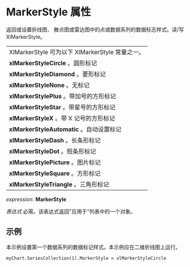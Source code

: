
# MarkerStyle 属性

返回或设置折线图、 散点图或雷达图中的点或数据系列的数据标志样式。读/写 XlMarkerStyle。


||
|:-----|
|XlMarkerStyle 可为以下 XlMarkerStyle 常量之一。|
|**xlMarkerStyleCircle** 。圆形标记|
|**xlMarkerStyleDiamond** 。菱形标记|
|**xlMarkerStyleNone** 。无标记|
|**xlMarkerStylePlus** 。带加号的方形标记|
|**xlMarkerStyleStar** 。带星号的方形标记|
|**xlMarkerStyleX** 。带 X 记号的方形标记|
|**xlMarkerStyleAutomatic** 。自动设置标记|
|**xlMarkerStyleDash** 。长条形标记|
|**xlMarkerStyleDot** 。短条形标记|
|**xlMarkerStylePicture** 。图片标记|
|**xlMarkerStyleSquare** 。方形标记|
|**xlMarkerStyleTriangle** 。三角形标记|

 _expression_. **MarkerStyle**

 _表达式_ 必需。该表达式返回"应用于"列表中的一个对象。

## 示例

本示例设置第一个数据系列的数据标记样式。本示例应在二维折线图上运行。


```
myChart.SeriesCollection(1).MarkerStyle = xlMarkerStyleCircle
```

